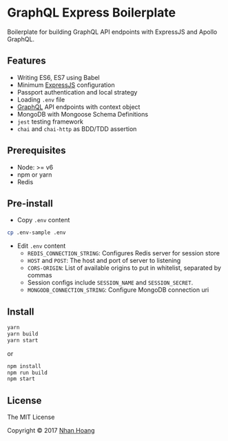 # GraphQL Express Boilerplate

Boilerplate for building GraphQL API endpoints with ExpressJS and Apollo GraphQL.

## Features

* Writing ES6, ES7 using Babel
* Minimum [ExpressJS] configuration
* Passport authentication and local strategy
* Loading `.env` file
* [GraphQL] API endpoints with context object
* MongoDB with Mongoose Schema Definitions
* `jest` testing framework
* `chai` and `chai-http` as BDD/TDD assertion

## Prerequisites

* Node: >= v6
* npm or yarn
* Redis

## Pre-install

* Copy `.env` content

```sh
cp .env-sample .env
```

* Edit `.env` content
    - `REDIS_CONNECTION_STRING`: Configures Redis server for session store
    - `HOST` and `POST`: The host and port of server to listening
    - `CORS-ORIGIN`: List of available origins to put in whitelist, separated by commas
    - Session configs include `SESSION_NAME` and `SESSION_SECRET`.
    - `MONGODB_CONNECTION_STRING`: Configure MongoDB connection uri


## Install

```sh
yarn
yarn build
yarn start
```

or

```sh
npm install
npm run build
npm start
```

## License

The MIT License

Copyright &copy; 2017 [Nhan Hoang]

[Nhan Hoang]: http://nhanhoang.info
[Yarn]: https://yarnpkg.com
[ExpressJS]: https://expressjs.com/
[GraphQL]: https://graphql.org/

